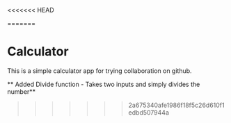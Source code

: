 <<<<<<< HEAD

=======
# Calculator

This is a simple calculator app for trying collaboration on github. 

** Added Divide function - Takes two inputs and simply divides the number**
>>>>>>> 2a675340afe1986f18f5c26d610f1edbd507944a
